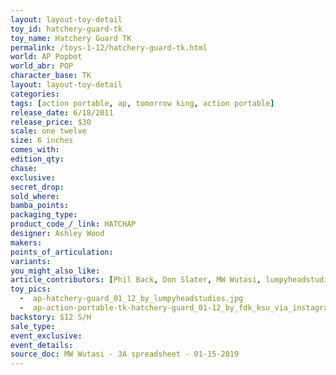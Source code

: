 ```yaml
---
layout: layout-toy-detail 
toy_id: hatchery-guard-tk
toy_name: Hatchery Guard TK
permalink: /toys-1-12/hatchery-guard-tk.html
world: AP Popbot
world_abr: POP
character_base: TK
layout: layout-toy-detail
categories: 
tags: [action portable, ap, tomorrow king, action portable]
release_date: 6/18/2011
release_price: $30 
scale: one twelve
size: 6 inches
comes_with: 
edition_qty: 
chase: 
exclusive: 
secret_drop: 
sold_where: 
bamba_points: 
packaging_type: 
product_code_/_link: HATCHAP
designer: Ashley Wood
makers: 
points_of_articulation: 
variants: 
you_might_also_like: 
article_contributors: [Phil Back, Don Slater, MW Wutasi, lumpyheadstudios, fdk_ksu]
toy_pics: 
  -  ap-hatchery-guard_01_12_by_lumpyheadstudios.jpg
  -  ap-action-portable-tk-hatchery-guard_01-12_by_fdk_ksu_via_instagram.jpg
backstory: $12 S/H
sale_type: 
event_exclusive: 
event_details: 
source_doc: MW Wutasi - 3A spreadsheet - 01-15-2019
---
```


